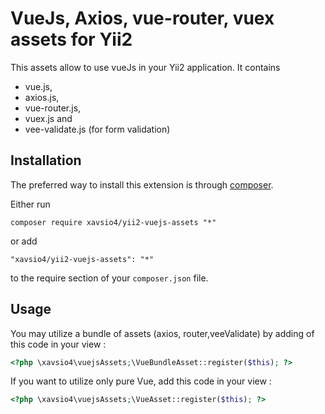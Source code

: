 VueJs, Axios, vue-router, vuex assets for Yii2
======================================
This assets allow to use vueJs in your Yii2 application. It contains 
* vue.js, 
* axios.js, 
* vue-router.js,
* vuex.js and
* vee-validate.js (for form validation)

Installation
------------

The preferred way to install this extension is through [composer](http://getcomposer.org/download/).

Either run

```
composer require xavsio4/yii2-vuejs-assets "*"
```

or add

```
"xavsio4/yii2-vuejs-assets": "*"
```

to the require section of your `composer.json` file.


Usage
-----

You may utilize a bundle of assets (axios, router,veeValidate) by adding of this code in your view :

```php
<?php \xavsio4\vuejsAssets;\VueBundleAsset::register($this); ?>
```

If you want to utilize only pure Vue, add this code in your view :

```php
<?php \xavsio4\vuejsAssets;\VueAsset::register($this); ?>
```
